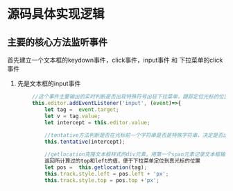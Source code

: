 #  源码具体实现逻辑  
## 主要的核心方法监听事件  
首先建立一个文本框的keydown事件，click事件，input事件 和 下拉菜单的click事件
1. 先是文本框的input事件  
~~~js  
        //这个事件主要输出的实时判断是否出现特殊符号出现下拉菜单，跟踪定位光标的位置
        this.editor.addEventListener('input', (event)=>{
            let tag =  event.target;
            let v = tag.value;
            let intercept = this.editor.value;
            
            //tentative方法判断是否在光标前一个字符串是否是特殊字符串，决定是否出现下拉菜单选项
            this.tentative(intercept);

            //getlocation克隆文本框样式的div元素，用第一个span元素记录文本框输的字符串，还有span元素添加这个符号"|"可以计算真光标的位置，  
            返回所计算过的top和left的值，便于下拉菜单定位到真光标的位置
            let pos =  this.getlocation(tag);
            this.track.style.left = pos.left + 'px';
            this.track.style.top = pos.top +'px';  
~~~
